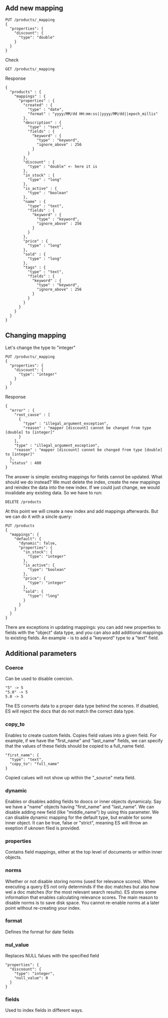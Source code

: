 ## Add new mapping

```
PUT /products/_mapping
{
  "properties": {
    "discount": {
      "type": "double"
    }
  }
}
```

Check

```
GET /products/_mapping
```
Response
```
{
  "products" : {
    "mappings" : {
      "properties" : {
        "created" : {
          "type" : "date",
          "format" : "yyyy/MM/dd HH:mm:ss||yyyy/MM/dd||epoch_millis"
        },
        "description" : {
          "type" : "text",
          "fields" : {
            "keyword" : {
              "type" : "keyword",
              "ignore_above" : 256
            }
          }
        },
        "discount" : {
          "type" : "double" <- here it is
        },
        "in_stock" : {
          "type" : "long"
        },
        "is_active" : {
          "type" : "boolean"
        },
        "name" : {
          "type" : "text",
          "fields" : {
            "keyword" : {
              "type" : "keyword",
              "ignore_above" : 256
            }
          }
        },
        "price" : {
          "type" : "long"
        },
        "sold" : {
          "type" : "long"
        },
        "tags" : {
          "type" : "text",
          "fields" : {
            "keyword" : {
              "type" : "keyword",
              "ignore_above" : 256
            }
          }
        }
      }
    }
  }
}
```

## Changing mapping

Let's change the type to "integer"

```
PUT /products/_mapping
{
  "properties": {
    "discount": {
      "type": "integer"
    }
  }
}
```
Response 
```
{
  "error" : {
    "root_cause" : [
      {
        "type" : "illegal_argument_exception",
        "reason" : "mapper [discount] cannot be changed from type [double] to [integer]"
      }
    ],
    "type" : "illegal_argument_exception",
    "reason" : "mapper [discount] cannot be changed from type [double] to [integer]"
  },
  "status" : 400
}
```

The answer is simple: exisitng mappings for fields cannot be updated. What should we do instead? We must delete the index, create the new mappings and reindex the data into the new index. If we could just change, we would invalidate any existing data. So we have to run:

```
DELETE /products
```
At this point we will create a new index and add mappings afterwards. But we can do it with a sincle query:

```
PUT /products
{
  "mappings": {
    "default": {
      "dynamic": false,
      "properties": {
        "in_stock": {
          "type": "integer"
        },
        "is_active": {
          "type": "boolean"
        },
        "price": {
          "type": "integer"
        },
        "sold": {
          "type": "long"
        }
      }
    }
  }
}
```

There are exceptions in updating mappings: you can add new properties to fields with the "object" data type, and you can also add additional mappings to existing fields. An example - is to add a "keyword" type to a "text" field.

## Additional parameters

### Coerce

Can be used to disable coercion.
```
"5" -> 5
"5.0" -> 5
5.0 -> 5
```
The ES converts data to a proper data type behind the scenes. If disabled, ES will reject the docs that do not match the correct data type.

### copy_to

Enables to create custom fields. Copies field values into a given field. For example, if we have the "first_name" and "last_name" fields, we can specify that the values of these fields should be copied to a full_name field.

```
"first_name": {
  "type": "text",
  "copy_to": "full_name"
}
```
Copied calues will not show up within the "\_source" meta field. 

### dynamic

Enables or disables adding fields to doocs or inner objects dynamicaly. Say we have a "name" objects having "first_name" and "last_name". We can disable adding new field (like "middle_name") by using this parameter. We can disable dynamic mapping for the default type, but enable for some inner object. It can be true, false or "strict", meaning ES will throw an exeption if uknown filed is provided. 

### properties

Contains field mappings, either at the top level of documents or within inner objects. 

### norms

Whether or not disable storing norms (used for relevance scores). When executing a query ES not only determinds if the doc matches but also how wel a doc matches (for the most relevant search results). ES stores some information that enables calculating relevance scores. The main reason to disable norms is to save disk space. You cannot re-enable norms at a later point without re-creating your index. 

### format

Defines the format for date fields

### nul_value

Replaces NULL falues with the specified field

```
"properties": {
  "discoount": {
    "type": "integer",
    "null_value": 0
  }
}
```

### fields

Used to index fields in different ways. 


